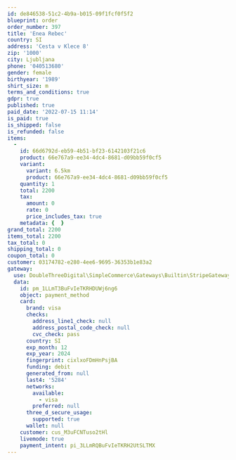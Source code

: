 ```yaml
---
id: de846538-51c2-4b9a-b015-09f1fcf0f5f2
blueprint: order
order_number: 397
title: 'Enea Rebec'
country: SI
address: 'Cesta v Klece 8'
zip: '1000'
city: Ljubljana
phone: '040513680'
gender: female
birthyear: '1989'
shirt_size: m
terms_and_conditions: true
gdpr: true
published: true
paid_date: '2022-07-15 11:14'
is_paid: true
is_shipped: false
is_refunded: false
items:
  -
    id: 66d6792d-eb59-4b51-bf23-6142103f21c6
    product: 66e767a9-ee34-4dc4-8681-d09bb59f0cf5
    variant:
      variant: 6.5km
      product: 66e767a9-ee34-4dc4-8681-d09bb59f0cf5
    quantity: 1
    total: 2200
    tax:
      amount: 0
      rate: 0
      price_includes_tax: true
    metadata: {  }
grand_total: 2200
items_total: 2200
tax_total: 0
shipping_total: 0
coupon_total: 0
customer: 03174782-e280-4ee6-9695-36353b1e83a2
gateway:
  use: DoubleThreeDigital\SimpleCommerce\Gateways\Builtin\StripeGateway
  data:
    id: pm_1LLmT3BuFvIeTKRHDUWj6ng6
    object: payment_method
    card:
      brand: visa
      checks:
        address_line1_check: null
        address_postal_code_check: null
        cvc_check: pass
      country: SI
      exp_month: 12
      exp_year: 2024
      fingerprint: cixlxoFDmHnPsjBA
      funding: debit
      generated_from: null
      last4: '5284'
      networks:
        available:
          - visa
        preferred: null
      three_d_secure_usage:
        supported: true
      wallet: null
    customer: cus_M3uFCNTuso2tHl
    livemode: true
    payment_intent: pi_3LLmRQBuFvIeTKRH2UtSLTMX
---
```

